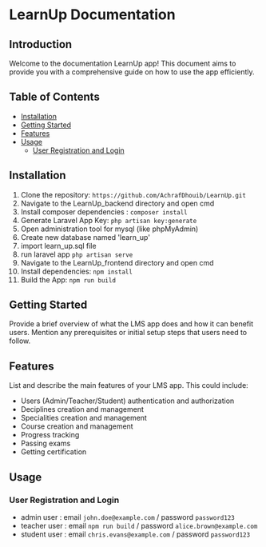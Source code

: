 # LearnUp Documentation

## Introduction

Welcome to the documentation LearnUp app! This document aims to provide you with a comprehensive guide on how to use the app efficiently.

## Table of Contents

-   [Installation](#installation)
-   [Getting Started](#getting-started)
-   [Features](#features)
-   [Usage](#usage)
    -   [User Registration and Login](#user-registration-and-login)

## Installation

1. Clone the repository: `https://github.com/AchrafDhouib/LearnUp.git`
2. Navigate to the LearnUp_backend directory and open cmd
3. Install composer dependencies : `composer install`
5. Generate Laravel App Key: `php artisan key:generate`
6. Open administration tool for mysql (like phpMyAdmin)
7. Create new database named 'learn_up'
8. import learn_up.sql file
8. run laravel app `php artisan serve`
55. Navigate to the LearnUp_frontend directory and open cmd
8. Install dependencies: `npm install`
9. Build the App: `npm run build`

## Getting Started

Provide a brief overview of what the LMS app does and how it can benefit users. Mention any prerequisites or initial setup steps that users need to follow.

## Features

List and describe the main features of your LMS app. This could include:

-   Users (Admin/Teacher/Student) authentication and authorization
-   Deciplines creation and management
-   Specialities creation and management
-   Course creation and management
-   Progress tracking
-   Passing exams
-   Getting certification

## Usage

### User Registration and Login

- admin user : email `john.doe@example.com` / password `password123`
- teacher user : email `npm run build` / password `alice.brown@example.com`
- student user : email `chris.evans@example.com` / password `password123`
